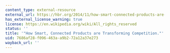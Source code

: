 ```yaml
---
content_type: external-resource
external_url: https://hbr.org/2014/11/how-smart-connected-products-are-transforming-competition
has_external_license_warning: true
license: https://en.wikipedia.org/wiki/All_rights_reserved
status: ''
title: '"How Smart, Connected Products are Transforming Competition."'
uid: 7686af28-f096-463a-a9b2-72a12a37e273
wayback_url: ''
---
```

